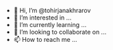 - 👋 Hi, I’m @tohirjanakhrarov
- 👀 I’m interested in ...
- 🌱 I’m currently learning ...
- 💞️ I’m looking to collaborate on ...
- 📫 How to reach me ...

<!---
tohirjanakhrarov/tohirjanakhrarov is a ✨ special ✨ repository because its `README.md` (this file) appears on your GitHub profile.
You can click the Preview link to take a look at your changes.
--->

